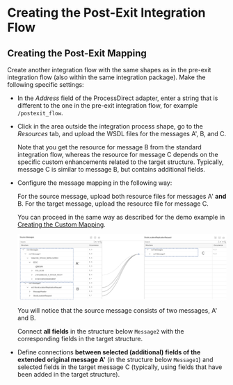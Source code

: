 <!-- loio12398d4ba2ec41728e7221a9f0d5e08c -->

# Creating the Post-Exit Integration Flow



<a name="loio12398d4ba2ec41728e7221a9f0d5e08c__section_hwj_gql_mgb"/>

## Creating the Post-Exit Mapping

Create another integration flow with the same shapes as in the pre-exit integration flow \(also within the same integration package\). Make the following specific settings:

-   In the *Address* field of the ProcessDirect adapter, enter a string that is different to the one in the pre-exit integration flow, for example `/postexit_flow`.

-   Click in the area outside the integration process shape, go to the *Resources* tab, and upload the WSDL files for the messages A', B, and C.

    Note that you get the resource for message B from the standard integration flow, whereas the resource for message C depends on the specific custom enhancements related to the target structure. Typically, message C is similar to message B, but contains additional fields.

-   Configure the message mapping in the following way:

    For the source message, upload both resource files for messages A' **and** B. For the target message, upload the resource file for message C.

    You can proceed in the same way as described for the demo example in [Creating the Custom Mapping](creating-the-custom-mapping-4af8ea7.md).

    ![](images/Post_Exit_Mapping_5a94941.png)

    You will notice that the source message consists of two messages, A' and B.

    Connect **all fields** in the structure below `Message2` with the corresponding fields in the target structure.

-   Define connections **between selected \(additional\) fields of the extended original message A'** \(in the structure below `Message1`\) and selected fields in the target message C \(typically, using fields that have been added in the target structure\).


